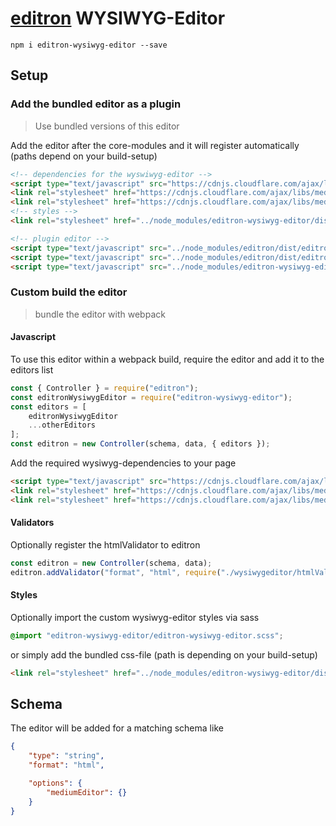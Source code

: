 # [editron](https://github.com/sueddeutsche/editron) WYSIWYG-Editor

`npm i editron-wysiwyg-editor --save`


## Setup

### Add the bundled editor as a plugin

> Use bundled versions of this editor


Add the editor after the core-modules and it will register automatically (paths depend on your build-setup)

```html
<!-- dependencies for the wyswiwyg-editor -->
<script type="text/javascript" src="https://cdnjs.cloudflare.com/ajax/libs/medium-editor/5.16.1/js/medium-editor.min.js"></script>
<link rel="stylesheet" href="https://cdnjs.cloudflare.com/ajax/libs/medium-editor/5.16.1/css/medium-editor.min.css">
<link rel="stylesheet" href="https://cdnjs.cloudflare.com/ajax/libs/medium-editor/5.16.1/css/themes/bootstrap.css">
<!-- styles -->
<link rel="stylesheet" href="../node_modules/editron-wysiwyg-editor/dist/editron-wysiwyg-editor.css">

<!-- plugin editor -->
<script type="text/javascript" src="../node_modules/editron/dist/editron-modules.js"></script>
<script type="text/javascript" src="../node_modules/editron/dist/editron-core.js"></script>
<script type="text/javascript" src="../node_modules/editron-wysiwyg-editor/dist/editron-wysiwyg-editor.js"></script>
```


### Custom build the editor

> bundle the editor with webpack


#### Javascript

To use this editor within a webpack build, require the editor and add it to the editors list

```js
const { Controller } = require("editron");
const editronWysiwygEditor = require("editron-wysiwyg-editor");
const editors = [
    editronWysiwygEditor
    ...otherEditors
];
const editron = new Controller(schema, data, { editors });
```

Add the required wysiwyg-dependencies to your page

```html
<script type="text/javascript" src="https://cdnjs.cloudflare.com/ajax/libs/medium-editor/5.16.1/js/medium-editor.min.js"></script>
<link rel="stylesheet" href="https://cdnjs.cloudflare.com/ajax/libs/medium-editor/5.16.1/css/medium-editor.min.css">
<link rel="stylesheet" href="https://cdnjs.cloudflare.com/ajax/libs/medium-editor/5.16.1/css/themes/bootstrap.css">
```


#### Validators

Optionally register the htmlValidator to editron

```js
const editron = new Controller(schema, data);
editron.addValidator("format", "html", require("./wysiwygeditor/htmlValidator").validate);
```


#### Styles

Optionally import the custom wysiwyg-editor styles via sass

```scss
@import "editron-wysiwyg-editor/editron-wysiwyg-editor.scss";
```

or simply add the bundled css-file (path is depending on your build-setup)

```html
<link rel="stylesheet" href="../node_modules/editron-wysiwyg-editor/dist/editron-wysiwyg-editor.css">
```


## Schema

The editor will be added for a matching schema like

```json
{
    "type": "string",
    "format": "html",

    "options": {
        "mediumEditor": {}
    }
}
```

